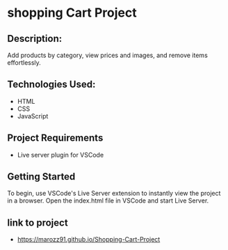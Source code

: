 # shopping Cart Project

## Description:
Add products by category, view prices and images, and remove items effortlessly. 

## Technologies Used:
- HTML
- CSS
- JavaScript

## Project Requirements
- Live server plugin for VSCode

## Getting Started
To begin, use VSCode's Live Server extension to instantly view the project in a browser. Open the index.html file in VSCode and start Live Server.

## link to project
- https://marozz91.github.io/Shopping-Cart-Project
